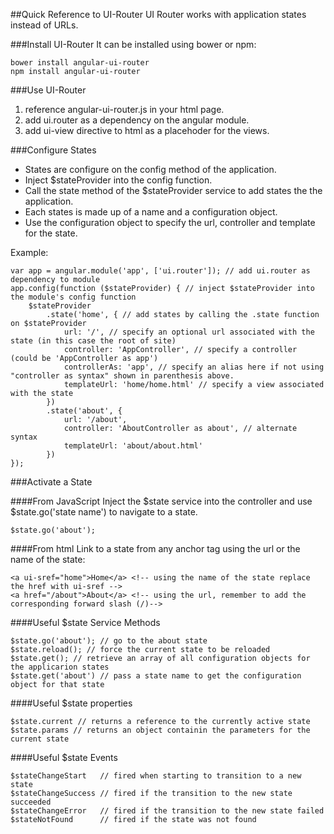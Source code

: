 ##Quick Reference to UI-Router
UI Router works with application states instead of URLs.

###Install UI-Router
It can be installed using bower or npm:

	bower install angular-ui-router
	npm install angular-ui-router

###Use UI-Router
1. reference angular-ui-router.js in your html page.
2. add ui.router as a dependency on the angular module.
3. add ui-view directive to html as a placehoder for the views.

###Configure States
- States are configure on the config method of the application.
- Inject $stateProvider into the config function.
- Call the state method of the $stateProvider service to add states the the application.
- Each states is made up of a name and a configuration object.
- Use the configuration object to specify the url, controller and template for the state.

Example:

	var app = angular.module('app', ['ui.router']); // add ui.router as dependency to module
	app.config(function ($stateProvider) { // inject $stateProvider into the module's config function
		$stateProvider
			.state('home', { // add states by calling the .state function on $stateProvider
				url: '/', // specify an optional url associated with the state (in this case the root of site)
				controller: 'AppController', // specify a controller (could be 'AppController as app')
				controllerAs: 'app', // specify an alias here if not using "controller as syntax" shown in parenthesis above.
				templateUrl: 'home/home.html' // specify a view associated with the state
			})
			.state('about', {
				url: '/about',
				controller: 'AboutController as about', // alternate syntax
				templateUrl: 'about/about.html' 
			}) 
	});

###Activate a State

####From JavaScript
Inject the $state service into the controller and use $state.go('state name') to navigate to a state.

	$state.go('about');

####From html
Link to a state from any anchor tag using the url or the name of the state:

	<a ui-sref="home">Home</a> <!-- using the name of the state replace the href with ui-sref -->
	<a href="/about">About</a> <!-- using the url, remember to add the corresponding forward slash (/)-->

####Useful $state Service Methods

	$state.go('about'); // go to the about state
	$state.reload(); // force the current state to be reloaded
	$state.get(); // retrieve an array of all configuration objects for the applicarion states
	$state.get('about') // pass a state name to get the configuration object for that state

####Useful $state properties

	$state.current // returns a reference to the currently active state 
	$state.params // returns an object containin the parameters for the current state

####Useful $state Events

	$stateChangeStart 	// fired when starting to transition to a new state 
	$stateChangeSuccess	// fired if the transition to the new state succeeded
	$stateChangeError	// fired if the transition to the new state failed
	$stateNotFound		// fired if the state was not found

